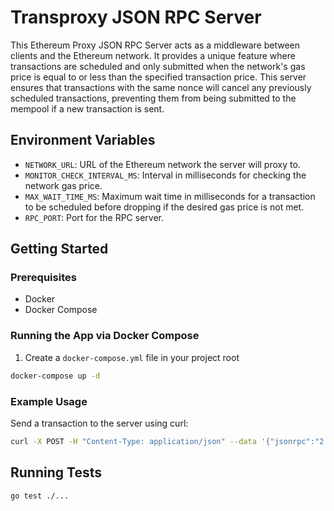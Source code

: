 # Transproxy JSON RPC Server

This Ethereum Proxy JSON RPC Server acts as a middleware between clients and the Ethereum network. It provides a unique feature where transactions are scheduled and only submitted when the network's gas price is equal to or less than the specified transaction price. This server ensures that transactions with the same nonce will cancel any previously scheduled transactions, preventing them from being submitted to the mempool if a new transaction is sent.

## Environment Variables

- `NETWORK_URL`: URL of the Ethereum network the server will proxy to.
- `MONITOR_CHECK_INTERVAL_MS`: Interval in milliseconds for checking the network gas price.
- `MAX_WAIT_TIME_MS`: Maximum wait time in milliseconds for a transaction to be scheduled before dropping if the desired gas price is not met.
- `RPC_PORT`: Port for the RPC server.

## Getting Started

### Prerequisites

- Docker
- Docker Compose

### Running the App via Docker Compose

1. Create a `docker-compose.yml` file in your project root

```sh
docker-compose up -d
```
### Example Usage

Send a transaction to the server using curl:

```sh
curl -X POST -H "Content-Type: application/json" --data '{"jsonrpc":"2.0","method":"eth_sendRawTransaction","params":["0xf86b808504a817c80082520894a0b86991c6218b36c1d19d4a2e9eb0ce3606eb48b"],"id":1}' http://localhost:8080/rpc
```
## Running Tests

```sh
go test ./...
```
